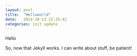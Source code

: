 ```yaml
---
layout: post
title:  "Helloworld"
date:   2014-10-13 22:35:42
categories: init update
---
```

Hello

So, now that Jekyll works. I can write about stuff, be patient!
